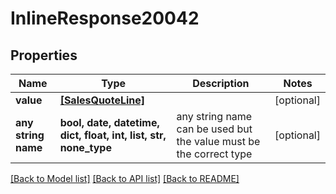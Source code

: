 # InlineResponse20042


## Properties
Name | Type | Description | Notes
------------ | ------------- | ------------- | -------------
**value** | [**[SalesQuoteLine]**](SalesQuoteLine.md) |  | [optional] 
**any string name** | **bool, date, datetime, dict, float, int, list, str, none_type** | any string name can be used but the value must be the correct type | [optional]

[[Back to Model list]](../README.md#documentation-for-models) [[Back to API list]](../README.md#documentation-for-api-endpoints) [[Back to README]](../README.md)


